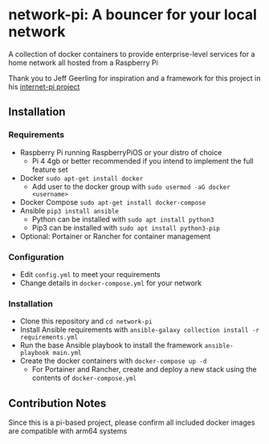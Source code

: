 # network-pi: A bouncer for your local network
A collection of docker containers to provide enterprise-level services for a home network all hosted from a Raspberry Pi

Thank you to Jeff Geerling for inspiration and a framework for this project in his [internet-pi project](https://github.com/geerlingguy/internet-pi)
## Installation
### Requirements
* Raspberry Pi running RaspberryPiOS or your distro of choice
    * Pi 4 4gb or better recommended if you intend to implement the full feature set
* Docker    `sudo apt-get install docker`
    * Add user to the docker group with `sudo usermod -aG docker <username>`
* Docker Compose    `sudo apt-get install docker-compose`
* Ansible   `pip3 install ansible`
    * Python can be installed with `sudo apt install python3` 
    * Pip3 can be installed with `sudo apt install python3-pip`
* Optional: Portainer or Rancher for container management

### Configuration
- Edit `config.yml` to meet your requirements
- Change details in `docker-compose.yml` for your network

### Installation
- Clone this repository and `cd network-pi`
- Install Ansible requirements with `ansible-galaxy collection install -r requirements.yml`
- Run the base Ansible playbook to install the framework `ansible-playbook main.yml`
- Create the docker containers with `docker-compose up -d`
    * For Portainer and Rancher, create and deploy a new stack using the contents of `docker-compose.yml`

## Contribution Notes
Since this is a pi-based project, please confirm all included docker images are compatible with arm64 systems